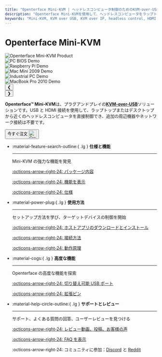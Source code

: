```yaml
---
title: "Openterface Mini-KVM | ヘッドレスコンピュータ制御のためのKVM-over-USBソリューション"
description: "Openterface Mini-KVMを使用して、ヘッドレスコンピュータをラップトップから直接制御。HDMIサポート付きのプラグアンドプレイKVM-over-USBソリューションで、ネットワーク不要。開発者、IT専門家、リモートワークステーションに最適。"
keywords: "Mini-KVM, KVM over USB, KVM over IP, headless control, HDMI KVM, USB KVM, KVM switch, KVM console, usb crash cart adapter, JetKVM, NanoKVM, KiwiKVM, PiKVM, plug and play KVM, VNC, computer peripherals"
---
```


# **Openterface Mini-KVM**

<div class="slideshow-container" id="slideshow-minikvm" data-auto-slide="true" data-auto-slide-interval="3000">
  <div class="slideshow-wrapper">
    <div class="slide active">
      <img src="https://assets.openterface.com/images/product/basic-two-angled.webp" alt="Openterface Mini-KVM Product" style="max-height:320px;" loading="lazy">
    </div>
    <div class="slide">
      <img src="https://assets.openterface.com/images/product/use-case-demo-pc-bios-1.webp" alt="PC BIOS Demo" style="max-height:320px;" loading="lazy">
    </div>
    <div class="slide">
      <img src="https://assets.openterface.com/images/product/use-case-demo-respberry-pi.webp" alt="Raspberry Pi Demo" style="max-height:320px;" loading="lazy">
    </div>
    <div class="slide">
      <img src="https://assets.openterface.com/images/product/use-case-demo-macmini2009-3.webp" alt="Mac Mini 2009 Demo" style="max-height:320px;" loading="lazy">
    </div>
    <div class="slide">
      <img src="https://assets.openterface.com/images/product/use-case-demo-industrial-pc.webp" alt="Industrial PC Demo" style="max-height:320px;" loading="lazy">
    </div>
    <div class="slide">
      <img src="https://assets.openterface.com/images/product/use-case-demo-macbookpro2010.webp" alt="MacBook Pro 2010 Demo" style="max-height:320px;" loading="lazy">
    </div>
  </div>
  
  <!-- Navigation with dots -->
  <div class="slideshow-navigation">
    <button class="nav-arrow left" onclick="changeSlide('slideshow-minikvm', -1)">❮</button>
    <div class="slideshow-dots">
      <span class="dot active" onclick="currentSlide('slideshow-minikvm', 1)"></span>
      <span class="dot" onclick="currentSlide('slideshow-minikvm', 2)"></span>
      <span class="dot" onclick="currentSlide('slideshow-minikvm', 3)"></span>
      <span class="dot" onclick="currentSlide('slideshow-minikvm', 4)"></span>
      <span class="dot" onclick="currentSlide('slideshow-minikvm', 5)"></span>
      <span class="dot" onclick="currentSlide('slideshow-minikvm', 6)"></span>
    </div>
    <button class="nav-arrow right" onclick="changeSlide('slideshow-minikvm', 1)">❯</button>
  </div>
</div>

**Openterface™ Mini-KVM**は、プラグアンドプレイの[**KVM-over-USB**](faq/kvm-over-usb.md)ソリューションです。USB と HDMI 接続を使用して、ラップトップまたはデスクトップから近くのヘッドレスコンピュータを直接制御でき、追加の周辺機器やネットワーク接続は不要です。

<button class="md-button" onclick="window.location.href='{{ config.extra.minikvm_purchase_link }}'"> 今すぐ注文 <img src="https://assets.openterface.com/images/trademark/crowd-supply.svg" alt="Crowd Supply" style="vertical-align: middle; height: 26px;"></button>

<div class="grid cards" markdown>

- :material-feature-search-outline:{ .lg } **仕様と機能**

  ***

  Mini-KVM の強力な機能を発見

  [:octicons-arrow-right-24: パッケージ内容](/product/minikvm/whats-in-the-box/)

  [:octicons-arrow-right-24: 機能を表示](/product/minikvm/features)

  [:octicons-arrow-right-24: 仕様](/product/minikvm/specifications)

- :material-power-plug:{ .lg } **使用方法**

  ***

  セットアップ方法を学び、ターゲットデバイスの制御を開始

  [:octicons-arrow-right-24: ホストアプリのダウンロードとインストール](/app)

  [:octicons-arrow-right-24: 接続方法](/product/minikvm/how-to-connect)

  [:octicons-arrow-right-24: 動作原理](/usb-kvm)

- :material-cogs:{ .lg } **高度な機能**

  ***

  Openterface の高度な機能を探索

  [:octicons-arrow-right-24: 切り替え可能 USB ポート](/product/minikvm/usb-switch)

  [:octicons-arrow-right-24: 拡張ピン](/product/minikvm/extension-pins)

- :material-help-circle-outline:{ .lg } **サポートとレビュー**

  ***

  サポート、よくある質問の回答、ユーザーレビューを見つける

  [:octicons-arrow-right-24: レビュー動画、投稿、お客様の声](reviews)

  [:octicons-arrow-right-24: FAQ を表示](/faq)

  :octicons-arrow-right-24: コミュニティに参加：[Discord](/discord) と [Reddit](reddit)

</div>
